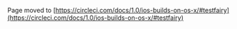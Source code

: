 
Page moved to [https://circleci.com/docs/1.0/ios-builds-on-os-x/#testfairy](https://circleci.com/docs/1.0/ios-builds-on-os-x/#testfairy)
